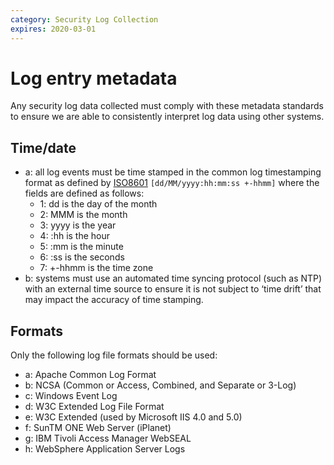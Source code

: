 ```yaml
---
category: Security Log Collection
expires: 2020-03-01
---
```


# Log entry metadata

Any security log data collected must comply with these metadata standards to ensure we are able to consistently interpret log data using other systems.

## Time/date

* a: all log events must be time stamped in the common log timestamping format as defined by [ISO8601](https://en.wikipedia.org/wiki/ISO_8601) `[dd/MM/yyyy:hh:mm:ss +-hhmm]` where the fields are defined as follows:
    * 1: dd is the day of the month
    * 2: MMM is the month
    * 3: yyyy is the year
    * 4: :hh is the hour
    * 5: :mm is the minute
    * 6: :ss is the seconds
    * 7: +-hhmm is the time zone
* b: systems must use an automated time syncing protocol (such as NTP) with an external time source to ensure it is not subject to ‘time drift’ that may impact the accuracy of time stamping.

## Formats

Only the following log file formats should be used:

* a: Apache Common Log Format
* b: NCSA (Common or Access, Combined, and Separate or 3-Log)
* c: Windows Event Log
* d: W3C Extended Log File Format
* e: W3C Extended (used by Microsoft IIS 4.0 and 5.0)
* f: SunTM ONE Web Server (iPlanet)
* g: IBM Tivoli Access Manager WebSEAL
* h: WebSphere Application Server Logs
